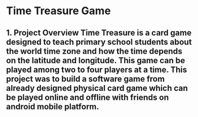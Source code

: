 # Time Treasure Game
**1. Project Overview**
Time Treasure is a card game designed to teach primary school students about the world time zone and how the time depends on the latitude and longitude. This game can be played among two to four players at a time. This project was to build a software game from already designed physical card game which can be played online and offline with friends on android mobile platform.
---
